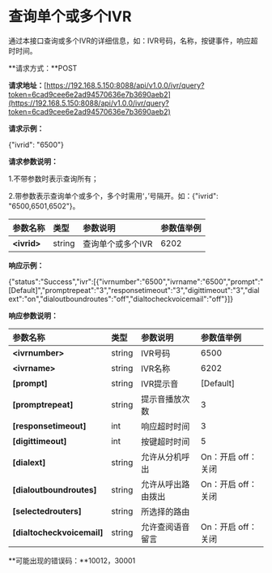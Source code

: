 # 查询单个或多个IVR

通过本接口查询或多个IVR的详细信息，如：IVR号码，名称，按键事件，响应超时时间。

**请求方式：**POST

**请求地址：**[https://192.168.5.150:8088/api/v1.0.0/ivr/query?token=6cad9cee6e2ad94570636e7b3690aeb2](https://192.168.5.150:8088/api/v1.0.0/ivr/query?token=6cad9cee6e2ad94570636e7b3690aeb2)

**请求示例：**

{"ivrid": "6500"}

**请求参数说明：**

1.不带参数时表示查询所有；

2.带参数表示查询单个或多个，多个时需用‘，’号隔开。如：{"ivrid": "6500,6501,6502"}。

| 参数名称 | 类型 | 参数说明 | 参数值举例 |
| :--- | :--- | :--- | :--- |
| **&lt;ivrid&gt;** | string | 查询单个或多个IVR | 6202 |

**响应示例：**

{"status":"Success","ivr":\[{"ivrnumber":"6500","ivrname":"6500","prompt":"\[Default\]","promptrepeat":"3","responsetimeout":"3","digittimeout":"3","dialext":"on","dialoutboundroutes":"off","dialtocheckvoicemail":"off"}\]}

**响应参数说明：**

| 参数名称 | 类型 | 参数说明 | 参数值举例 |
| :--- | :--- | :--- | :--- |
| **&lt;ivrnumber&gt;** | string | IVR号码 | 6500 |
| **&lt;ivrname&gt;** | string | IVR名称 | 6202 |
| **\[prompt\]** | string | IVR提示音 | \[Default\] |
| **\[promptrepeat\]** | string | 提示音播放次数 | 3 |
| **\[responsetimeout\]** | int | 响应超时时间 | 3 |
| **\[digittimeout\]** | int | 按键超时时间 | 5 |
| **\[dialext\]** | string | 允许从分机呼出 | On：开启 off：关闭 |
| **\[dialoutboundroutes\]** | string | 允许从呼出路由拨出 | On：开启 off：关闭 |
| **\[selectedrouters\]** | string | 所选择的路由 |  |
| **\[dialtocheckvoicemail\]** | string | 允许查阅语音留言 | On：开启 off：关闭 |

**可能出现的错误码：**10012，30001


